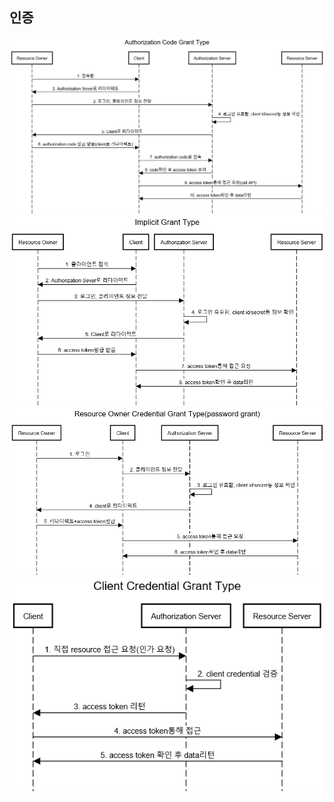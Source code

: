 ## 인증

![Authorization_Code](/img/03_Bizdevops/04/07/Authorization_Code_Grant_Type.png)
![Implicit](/img/03_Bizdevops/04/07/Implicit_Grant_Type.png)
![Password](/img/03_Bizdevops/04/07/Password_Grant_Type.png)
![Client_Credential](/img/03_Bizdevops/04/07/Client_Credential_Grant_Type.png)
